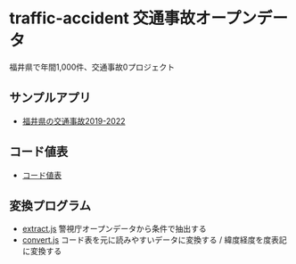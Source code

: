 # traffic-accident 交通事故オープンデータ

福井県で年間1,000件、交通事故0プロジェクト

## サンプルアプリ

- [福井県の交通事故2019-2022](https://code4fukui.github.io/traffic-accident/fukui.html)

## コード値表

- [コード値表](code/code.csv)

## 変換プログラム

- [extract.js](extract.js) 警視庁オープンデータから条件で抽出する
- [convert.js](convert.js) コード表を元に読みやすいデータに変換する / 緯度経度を度表記に変換する
